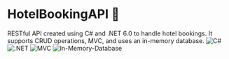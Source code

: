 # HotelBookingAPI 🏨

RESTful API created using C# and .NET 6.0 to handle hotel bookings. It supports CRUD operations, MVC, and uses an in-memory database. 
![C#](https://img.shields.io/badge/Sharp-2596be.svg?style=for-the-badge&logo=C#&logoColor=white)
![.NET](https://img.shields.io/badge/.NET-%2320232a.svg?style=for-the-badge&logo=.net&logoColor=03adfc)
![MVC](https://img.shields.io/badge/MVC-%23F34F96.svg?style=for-the-badge&logo=MVC&logoColor=white)
![In-Memory-Database](https://img.shields.io/badge/In-Memory-Database-%23323330.svg?style=for-the-badge&logo=db&logoColor=white)
